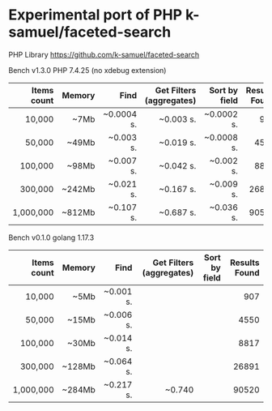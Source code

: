# Experimental port of PHP k-samuel/faceted-search

PHP Library https://github.com/k-samuel/faceted-search


Bench v1.3.0 PHP 7.4.25 (no xdebug extension)

| Items count     | Memory   | Find             | Get Filters (aggregates) | Sort by field| Results Found    |
|----------------:|---------:|-----------------:|-------------------------:|-------------:|-----------------:|
| 10,000          | ~7Mb     | ~0.0004 s.       | ~0.003 s.                | ~0.0002 s.   | 907              |
| 50,000          | ~49Mb    | ~0.003 s.        | ~0.019 s.                | ~0.0008 s.   | 4550             |
| 100,000         | ~98Mb    | ~0.007 s.        | ~0.042 s.                | ~0.002 s.    | 8817             |
| 300,000         | ~242Mb   | ~0.021 s.        | ~0.167 s.                | ~0.009 s.    | 26891            |
| 1,000,000       | ~812Mb   | ~0.107 s.        | ~0.687 s.                | ~0.036 s.    | 90520            |

Bench v0.1.0 golang 1.17.3

| Items count     | Memory   | Find             | Get Filters (aggregates) | Sort by field| Results Found    |
|----------------:|---------:|-----------------:|-------------------------:|-------------:|-----------------:|
| 10,000          | ~5Mb     | ~0.001 s.        |                          |              | 907              |
| 50,000          | ~15Mb    | ~0.006 s.        |                          |              | 4550             |
| 100,000         | ~30Mb    | ~0.014 s.        |                          |              | 8817             |
| 300,000         | ~128Mb   | ~0.064 s.        |                          |              | 26891            |
| 1,000,000       | ~284Mb   | ~0.217 s.        | ~0.740                   |              | 90520            |

